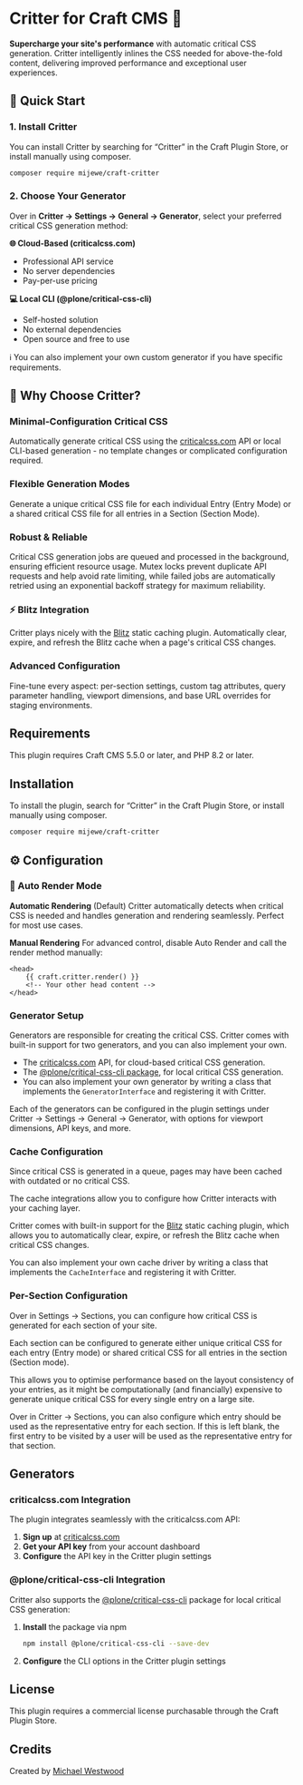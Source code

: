 # Critter for Craft CMS 🦔

**Supercharge your site's performance** with automatic critical CSS generation. Critter intelligently inlines the CSS needed for above-the-fold content, delivering improved performance and exceptional user experiences.

## 🔧 Quick Start

### 1. Install Critter

You can install Critter by searching for “Critter” in the Craft Plugin Store, or install manually using composer.
```bash
composer require mijewe/craft-critter
```

### 2. Choose Your Generator

Over in **Critter → Settings → General → Generator**, select your preferred critical CSS generation method:

**🌐 Cloud-Based (criticalcss.com)**
- Professional API service
- No server dependencies
- Pay-per-use pricing

**💻 Local CLI (@plone/critical-css-cli)**
- Self-hosted solution
- No external dependencies
- Open source and free to use

ℹ️ You can also implement your own custom generator if you have specific requirements.

## 🦔 Why Choose Critter?

### Minimal-Configuration Critical CSS
Automatically generate critical CSS using the [criticalcss.com](https://criticalcss.com) API or local CLI-based generation - no template changes or complicated configuration required.

### Flexible Generation Modes
Generate a unique critical CSS file for each individual Entry (Entry Mode) or a shared critical CSS file for all entries in a Section (Section Mode).

### Robust & Reliable
Critical CSS generation jobs are queued and processed in the background, ensuring efficient resource usage. Mutex locks prevent duplicate API requests and help avoid rate limiting, while failed jobs are automatically retried using an exponential backoff strategy for maximum reliability.

### ⚡ Blitz Integration
Critter plays nicely with the [Blitz](https://putyourlightson.com/plugins/blitz) static caching plugin. Automatically clear, expire, and refresh the Blitz cache when a page's critical CSS changes.

### Advanced Configuration
Fine-tune every aspect: per-section settings, custom tag attributes, query parameter handling, viewport dimensions, and base URL overrides for staging environments.

## Requirements

This plugin requires Craft CMS 5.5.0 or later, and PHP 8.2 or later.

## Installation

To install the plugin, search for “Critter” in the Craft Plugin Store, or install manually using composer.

```bash
composer require mijewe/craft-critter
```

## ⚙️ Configuration

### 🔄 Auto Render Mode

**Automatic Rendering** (Default)
Critter automatically detects when critical CSS is needed and handles generation and rendering seamlessly. Perfect for most use cases.

**Manual Rendering**
For advanced control, disable Auto Render and call the render method manually:

```twig
<head>
    {{ craft.critter.render() }}
    <!-- Your other head content -->
</head>
```

### Generator Setup

Generators are responsible for creating the critical CSS. Critter comes with built-in support for two generators, and you can also implement your own.

- The [criticalcss.com](https://criticalcss.com) API, for cloud-based critical CSS generation.
- The [@plone/critical-css-cli package](https://github.com/plone/critical-css-cli), for local critical CSS generation.
- You can also implement your own generator by writing a class that implements the `GeneratorInterface` and registering it with Critter.

Each of the generators can be configured in the plugin settings under Critter → Settings → General → Generator, with options for viewport dimensions, API keys, and more.

### Cache Configuration

Since critical CSS is generated in a queue, pages may have been cached with outdated or no critical CSS.

The cache integrations allow you to configure how Critter interacts with your caching layer.

Critter comes with built-in support for the [Blitz](https://putyourlightson.com/plugins/blitz) static caching plugin, which allows you to automatically clear, expire, or refresh the Blitz cache when critical CSS changes.

You can also implement your own cache driver by writing a class that implements the `CacheInterface` and registering it with Critter.

### Per-Section Configuration

Over in Settings → Sections, you can configure how critical CSS is generated for each section of your site.

Each section can be configured to generate either unique critical CSS for each entry (Entry mode) or shared critical CSS for all entries in the section (Section mode).

This allows you to optimise performance based on the layout consistency of your entries, as it might be computationally (and financially) expensive to generate unique critical CSS for every single entry on a large site.

Over in Critter → Sections, you can also configure which entry should be used as the representative entry for each section. If this is left blank, the first entry to be visited by a user will be used as the representative entry for that section.

## Generators

### criticalcss.com Integration

The plugin integrates seamlessly with the criticalcss.com API:

1. **Sign up** at [criticalcss.com](https://criticalcss.com)
2. **Get your API key** from your account dashboard
3. **Configure** the API key in the Critter plugin settings

### @plone/critical-css-cli Integration

Critter also supports the [@plone/critical-css-cli](https://github.com/plone/critical-css-cli) package for local critical CSS generation:

1. **Install** the package via npm
    ``` bash
    npm install @plone/critical-css-cli --save-dev
    ```
2. **Configure** the CLI options in the Critter plugin settings

## License

This plugin requires a commercial license purchasable through the Craft Plugin Store.

## Credits

Created by [Michael Westwood](https://github.com/mijewe)
